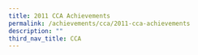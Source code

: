 ```yaml
---
title: 2011 CCA Achievements
permalink: /achievements/cca/2011-cca-achievements
description: ""
third_nav_title: CCA
---
```

